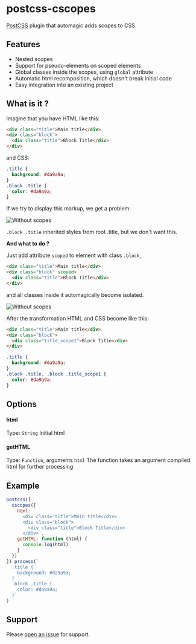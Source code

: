 # postcss-cscopes

[PostCSS](https://github.com/postcss/postcss) plugin that automagic adds scopes to CSS

## Features

- Nested scopes
- Support for pseudo-elements on scoped elements
- Global classes inside the scopes, using `global` attribute
- Automatic html recomposition, which doesn't break initial code
- Easy integration into an existing project

## What is it ?

Imagine that you have HTML like this:

```html
<div class="title">Main title</div>
<div class="block">
  <div class="title">Block Title</div>
</div>
```

and CSS:

```css
.title {
  background: #da9a9a;
}
.block .title {
  color: #da9a9a;
}
```

If we try to display this markup, we get a problem:

![Without scopes](https://raw.githubusercontent.com/sms-system/postcss-scope/master/img/without_scopes.png)

`.block .title` inherited styles from root .title, but we don't want this.

**And what to do ?**
  
Just add attribute `scoped` to element with class `.block`,

```html
<div class="title">Main title</div>
<div class="block" scoped>
  <div class="title">Block Title</div>
</div>
```

and all classes inside it automagically become isolated.

![Without scopes](https://raw.githubusercontent.com/sms-system/postcss-scope/master/img/with_scopes.png)

After the transformation HTML and CSS become like this:

```html
<div class="title">Main title</div>
<div class="block">
  <div class="title_scope1">Block Title</div>
</div>
```

```css
.title {
  background: #da9a9a;
}
.block .title, .block .title_scope1 {
  color: #da9a9a;
}
```

## Options

#### html
Type: `String` Initial html

#### getHTML
Type: `Function`, arguments `html` The function takes an argument compiled html for further processing

## Example

```js
postcss([
  cscopes({
    html: `
      <div class="title">Main title</div>
      <div class="block">
        <div class="title">Block Title</div>
      </div>`,
    getHTML: function (html) {
      console.log(html)
    }
  })
]).process(`
  .title {
    background: #da9a9a;
  }
  .block .title {
    color: #da9a9a;
  }`
)
```

## Support

Please [open an issue](https://github.com/sms-system/postcss-scope/issues/new) for support.

